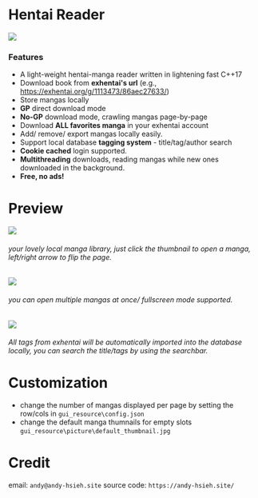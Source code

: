 # Hentai Reader
![](https://i.imgur.com/eM0ceOr.png)

### Features

- A light-weight hentai-manga reader written in lightening fast C++17
- Download book from **exhentai's url** (e.g., https://exhentai.org/g/1113473/86aec27633/)
- Store mangas locally
- **GP** direct download mode
- **No-GP** download mode, crawling mangas page-by-page
- Download **ALL favorites manga** in your exhentai account
- Add/ remove/ export mangas locally easily.
- Support local database **tagging system** - title/tag/author search
- **Cookie cached** login supported.
- **Multithreading** downloads, reading mangas while new ones downloaded in the background. 
- **Free, no ads!**

# Preview

![](https://i.imgur.com/YEceOki.jpg)
###### your lovely local manga library, just click the thumbnail to open a manga, left/right arrow to flip the page.
![](https://i.imgur.com/OcSkq7A.jpg)
###### you can open multiple mangas at once/ fullscreen mode supported.
![](https://i.imgur.com/UzHeOQk.jpg)
###### All tags from exhentai will be automatically imported into the database locally, you can search the title/tags by using the searchbar.

# Customization

- change the number of mangas displayed per page by setting the row/cols in `gui_resource\config.json`
- change the default manga thumnails for empty slots
`gui_resource\picture\default_thumbnail.jpg`

# Credit
email: `andy@andy-hsieh.site`
source code: `https://andy-hsieh.site/`
